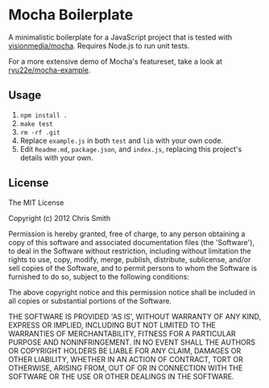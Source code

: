 # Mocha Boilerplate

A minimalistic boilerplate for a JavaScript project that is tested with [visionmedia/mocha](http://visionmedia.github.com/mocha).
Requires Node.js to run unit tests.

For a more extensive demo of Mocha's featureset, take a look at [ryu22e/mocha-example](https://github.com/ryu22e/mocha-example).

## Usage

1. `npm install .`
1. `make test`
1. `rm -rf .git`
1. Replace `example.js` in both `test` and `lib` with your own code.
1. Edit `Readme.md`, `package.json`, and `index.js`, replacing this project's details with your own.

## License

The MIT License

Copyright (c) 2012 Chris Smith

Permission is hereby granted, free of charge, to any person obtaining
a copy of this software and associated documentation files (the
'Software'), to deal in the Software without restriction, including
without limitation the rights to use, copy, modify, merge, publish,
distribute, sublicense, and/or sell copies of the Software, and to
permit persons to whom the Software is furnished to do so, subject to
the following conditions:

The above copyright notice and this permission notice shall be
included in all copies or substantial portions of the Software.

THE SOFTWARE IS PROVIDED 'AS IS', WITHOUT WARRANTY OF ANY KIND,
EXPRESS OR IMPLIED, INCLUDING BUT NOT LIMITED TO THE WARRANTIES OF
MERCHANTABILITY, FITNESS FOR A PARTICULAR PURPOSE AND NONINFRINGEMENT.
IN NO EVENT SHALL THE AUTHORS OR COPYRIGHT HOLDERS BE LIABLE FOR ANY
CLAIM, DAMAGES OR OTHER LIABILITY, WHETHER IN AN ACTION OF CONTRACT,
TORT OR OTHERWISE, ARISING FROM, OUT OF OR IN CONNECTION WITH THE
SOFTWARE OR THE USE OR OTHER DEALINGS IN THE SOFTWARE.
